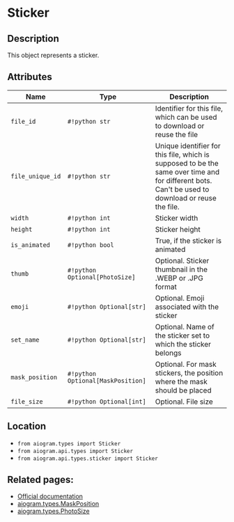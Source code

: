 # Sticker

## Description

This object represents a sticker.


## Attributes

| Name | Type | Description |
| - | - | - |
| `file_id` | `#!python str` | Identifier for this file, which can be used to download or reuse the file |
| `file_unique_id` | `#!python str` | Unique identifier for this file, which is supposed to be the same over time and for different bots. Can't be used to download or reuse the file. |
| `width` | `#!python int` | Sticker width |
| `height` | `#!python int` | Sticker height |
| `is_animated` | `#!python bool` | True, if the sticker is animated |
| `thumb` | `#!python Optional[PhotoSize]` | Optional. Sticker thumbnail in the .WEBP or .JPG format |
| `emoji` | `#!python Optional[str]` | Optional. Emoji associated with the sticker |
| `set_name` | `#!python Optional[str]` | Optional. Name of the sticker set to which the sticker belongs |
| `mask_position` | `#!python Optional[MaskPosition]` | Optional. For mask stickers, the position where the mask should be placed |
| `file_size` | `#!python Optional[int]` | Optional. File size |



## Location

- `from aiogram.types import Sticker`
- `from aiogram.api.types import Sticker`
- `from aiogram.api.types.sticker import Sticker`

## Related pages:

- [Official documentation](https://core.telegram.org/bots/api#sticker)
- [aiogram.types.MaskPosition](../types/mask_position.md)
- [aiogram.types.PhotoSize](../types/photo_size.md)
